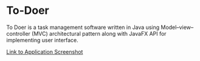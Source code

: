 # To-Doer
To Doer is a task management software written in Java using Model–view–controller (MVC) architectural pattern along with JavaFX API for implementing user interface.

[Link to Application Screenshot](https://drive.google.com/open?id=0BzgSoXhBOv6xNTF1alZSVzFqS1k)
